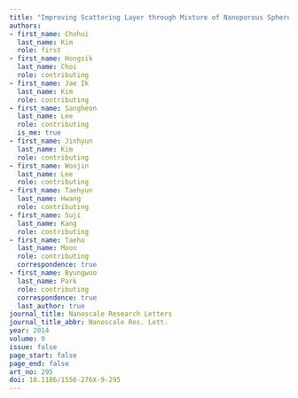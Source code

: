```yaml
---
title: "Improving Scattering Layer through Mixture of Nanoporous Spheres and Nanoparticles in ZnO-Based Dye-Sensitized Solar Cells"
authors:
- first_name: Chohui
  last_name: Kim
  role: first
- first_name: Hongsik
  last_name: Choi
  role: contributing
- first_name: Jae Ik
  last_name: Kim
  role: contributing
- first_name: Sangheon
  last_name: Lee
  role: contributing
  is_me: true
- first_name: Jinhyun
  last_name: Kim
  role: contributing
- first_name: Woojin
  last_name: Lee
  role: contributing
- first_name: Taehyun
  last_name: Hwang
  role: contributing
- first_name: Suji
  last_name: Kang
  role: contributing
- first_name: Taeho
  last_name: Moon
  role: contributing
  correspondence: true
- first_name: Byungwoo
  last_name: Park
  role: contributing
  correspondence: true
  last_author: true
journal_title: Nanoscale Research Letters
journal_title_abbr: Nanoscale Res. Lett.
year: 2014
volume: 9
issue: false
page_start: false
page_end: false
art_no: 295
doi: 10.1186/1556-276X-9-295
---
```

